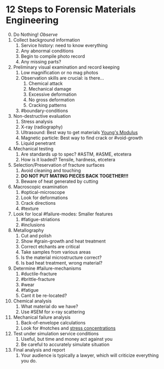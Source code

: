 # 12 Steps to Forensic Materials Engineering

0. Do Nothing! _Observe_
1. Collect background information
   1. Service history: need to know everything
   2. Any abnormal conditions
   3. Begin to compile photo record
   4. Any missing parts? 
2. Preliminary visual examination and record keeping
   1. Low magnification or no mag photos
   2. Observation skills are crucial: is there...
      1. Chemical attack
      2. Mechanical damage
      3. Excessive deformation
      4. No gross deformation
      5. Cracking patterns
   3. #boundary-conditions
3. Non-destructive evaluation
   1. Stress analysis
   2. X-ray (radiography)
   3. Ultrasound: Best way to get materials [Young's Modulus](youngs-modulus.md)
   4. Magnetic particle: Best way to find crack or #void-growth
   5. Liquid penetrant
4. Mechanical testing
   1. Are standards up to spec? #ASTM, #ASME, etcetera
   2. How is it loaded? Tensile, hardness, etcetera
5. Selection/Preservation of fracture surfaces
   1. Avoid cleaning and touching
   2. **DO NOT PUT MATING PIECES BACK TOGETHER!!!**
   3. Beware of heat generated by cutting
6. Macroscopic examination
   1. #optical-microscope
   2. Look for deformations
   3. Crack directions
   4. #texture
7. Look for local #failure-modes: Smaller features
   1. #fatigue-striations
   2. #inclusions
8. Metallography
   1. Cut and polish
   2. Show #grain-growth and heat treatment
   3. Correct etchants are critical
   4. Take samples from various areas
   5. Is the material microstructure correct?
   6. Is bad heat treatment, wrong material?
9.  Determine #failure-mechanisms
    1. #ductile-fracture
    2. #brittle-fracture
    3. #wear
    4. #fatigue
    5. Cant it be re-located?
10. Chemical analysis
    1. What material do we have?
    2. Use #SEM for x-ray scattering
11. Mechanical failure analysis
    1. Back-of-envelope calculations
    2. Look for #notches and [stress concentrations](stress-concentration.md)
12. Test under simulation service conditions
    1. Useful, but time and money act against you
    2. Be careful to accurately simulate situation
13. Final analysis and report
    1. Your audience is typically a lawyer, which will criticize everything you do.